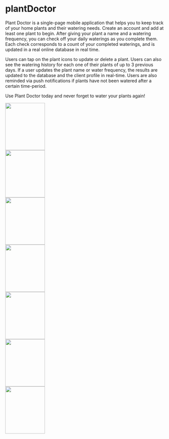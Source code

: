 # plantDoctor

Plant Doctor is a single-page mobile application that helps you to keep track of your home plants and their watering needs. Create an account and add at least
one plant to begin. After giving your plant a name and a watering frequency, you can check off your daily waterings as you complete them. Each check corresponds to a 
count of your completed waterings, and is updated in a real online database in real time. 

Users can tap on the plant icons to update or delete a plant. Users can also see the watering history for each one of their plants of up to 3 previous days. If a user 
updates the plant name or water frequency, the results are updated to the database and the client profile in real-time. Users are also reminded via push notifications 
if plants have not been watered after a certain time-period.

Use Plant Doctor today and never forget to water your plants again!

<img src="https://user-images.githubusercontent.com/53156293/229595606-40c20426-aa06-409e-a8b6-b72127c7c119.PNG" width=50% height=150px>
<img src="https://user-images.githubusercontent.com/53156293/229595608-38d6c825-9fa3-4d2a-b1fc-83395bc75723.PNG" width=50% height=150px>
<img src="https://user-images.githubusercontent.com/53156293/229595609-c87f0f40-c4c5-4942-acc5-7ae669513355.PNG" width=50% height=150px>
<img src="https://user-images.githubusercontent.com/53156293/229595611-6a2d08bc-ffd0-4901-bfeb-5261c1283edc.PNG" width=50% height=150px>
<img src="https://user-images.githubusercontent.com/53156293/229595614-b2987666-53b0-46a9-af70-c291afff3662.PNG" width=50% height=150px>
<img src="https://user-images.githubusercontent.com/53156293/229595617-b5e7cd9d-c96d-4606-8f97-98c4beae45da.PNG" width=50% height=150px>
<img src="https://user-images.githubusercontent.com/53156293/229595619-b006efee-b632-4ad0-b260-b23d1fbd18b3.PNG" width=50% height=150px>
